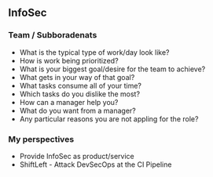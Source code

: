 


## InfoSec

### Team / Subboradenats

 - What is the typical type of work/day look like?
 - How is work being prioritized?
 - What is your biggest goal/desire for the team to achieve?
 - What gets in your way of that goal?
 - What tasks consume all of your time?
 - Which tasks do you dislike the most?
 - How can a manager help you?
 - What do you want from a manager?
 - Any particular reasons you are not appling for the role?

### My perspectives

 - Provide InfoSec as product/service
 - ShiftLeft - Attack DevSecOps at the CI Pipeline
<!--stackedit_data:
eyJoaXN0b3J5IjpbMTM0MjEwODQxMiwxOTEwNDcxMzJdfQ==
-->